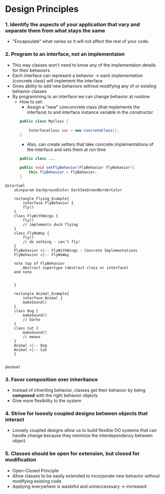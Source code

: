 # Design Principles

### 1. Identify the aspects of your application that vary and separate them from what stays the same

* "Encapsulate" what varies so it will not affect the rest of your code.

### 2. Program to an interface, not an implementaion

* This way classes won't need to know any of the implementaion details for their behaviors
* Each interface can represent a behavior -> each implementation (concrete class) will implement the interface 
* Gives ability to add new behaviors without modifying any of or existing behavior classes 
* By programming to an interface we can change behavior at runtime 
    * How to set:
        * Assign a "new" conconcrete class (that implements the interface) to and interface instance variable in the constructor 
        ```java
        public class MyClass {
            
            InterfaceClass var = new ConcreteClass();
        }
        ```
        * Also, can create setters that take concrete implementations of the interface and sets them at run time
        ```java
        public class ...

        public void setFlyBehavior(FlyBehavior flyBehavior){
            this.flyBehavior = flyBehavior;
        }
        ```

```plantuml
@startuml
    skinparam backgroundColor DarkSeaGreenBorderColor

    rectangle Flying_Example{
        interface FlyBehavior {
        fly()
    }
    class FlyWithWings {
        fly() 
        // implements duck flying
    }
    class FlyNoWay {
        fly()
        // do nothing - can't fly!
    }
    FlyBehavior <|-- FlyWithWings : Concrete Implementations
    FlyBehavior <|-- FlyNoWay

    note top of FlyBehavior
        Abstract supertype (abstract class or interface)
    end note


    }
    
    rectangle Animal_Example{
        interface Animal {
        makeSound()
    }
    class Dog {
        makeSound() 
        // barks
    }
    class Cat {
        makeSound()
        // meows
    }
    Animal <|-- Dog
    Animal <|-- Cat
    }
    
   
@enduml
```

### 3. Favor composition over inheritance
* Instead of inheriting behavior, classes get their behavior by being **composed** with the right behavior objects
* Give more flexibility to the system


### 4. Strive for loosely coupled designs between objects that interact
* Loosely coupled designs allow us to build flexible OO systems that can handle change because they minimize the interdependency between object. 

### 5. Classes should be open for extension, but closed for modification
*   Open-Closed Principle
*   Allow classes to be easily extended to incorporate new behavior without modifying existing code.
* Applying everywhere is wasteful and unneccesssary -> increased

